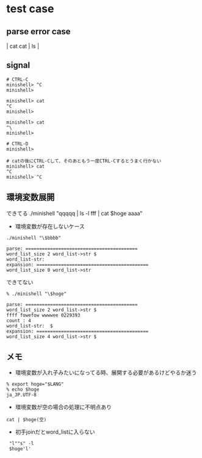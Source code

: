 # test case

## parse error case
| cat
cat | ls |

## signal

```
# CTRL-C
minishell> ^C
minishell>

minishell> cat
^C
minishell>

minishell> cat
^\
minishell> 

# CTRL-D
minishell>

# catの後にCTRL-Cして、そのあともう一度CTRL-Cするとうまく行かない
minishell> cat
^C
minishell> ^C
```

## 環境変数展開

できてる
./minishell "qqqqq | ls -l fff | cat \$hoge aaaa"

- 環境変数が存在しないケース
```
./minishell "\$bbbb"

parse: =========================================
word_list_size 2 word_list->str $
word_list-str:  
expansion: =========================================
word_list_size 0 word_list->str 
```

できてない
```
% ./minishell "\$hoge"

parse: =========================================
word_list_size 2 word_list->str $
ffff fowefow wwwwee 0229393
count : 4
word_list-str:  $
expansion: =========================================
word_list_size 4 word_list->str $
```

## メモ
- 環境変数が入れ子みたいになってる時、展開する必要があるけどやるか迷う
```
% export hoge="$LANG"
% echo $hoge
ja_JP.UTF-8
```
- 環境変数が空の場合の処理に不明点あり
```
cat | $hoge(空)
```
- 初手joinだとword_listに入らない
```
 "l""s" -l
 $hoge'l'
```
